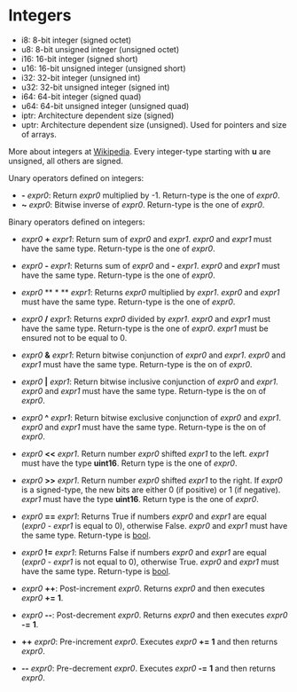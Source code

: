 # Integers

- i8: 8-bit integer (signed octet)
- u8: 8-bit unsigned integer (unsigned octet)
- i16: 16-bit integer (signed short)
- u16: 16-bit unsigned integer (unsigned short)
- i32: 32-bit integer (unsigned int)
- u32: 32-bit unsigned integer (signed int)
- i64: 64-bit integer (signed quad)
- u64: 64-bit unsigned integer (unsigned quad)
- iptr: Architecture dependent size (signed)
- uptr: Architecture dependent size (unsigned). Used for pointers and size
  of arrays.

More about integers at
[Wikipedia](https://en.wikipedia.org/wiki/Integer_%28computer_science%29).
Every integer-type starting with **u** are unsigned, all others are signed.

Unary operators defined on integers:

- **-** *expr0*: Return *expr0* multiplied by -1. Return-type is the one of
  *expr0*.
- **~** *expr0*: Bitwise inverse of *expr0*. Return-type is the one of *expr0*.

Binary operators defined on integers:

- *expr0* **+** *expr1*: Return sum of *expr0* and *expr1*. *expr0* and *expr1*
  must have the same type. Return-type is the one of *expr0*.
- *expr0* **-** *expr1*: Returns sum of *expr0* and **-** *expr1*. *expr0* and
  *expr1* must have the same type. Return-type is the one of *expr0*.
- *expr0* ** \* ** *expr1*: Returns *expr0* multiplied by *expr1*. *expr0* and
  *expr1* must have the same type. Return-type is the one of *expr0*.
- *expr0* **/** *expr1*: Returns *expr0* divided by *expr1*. *expr0* and
  *expr1* must have the same type. Return-type is the one of *expr0*.
  *expr1* must be ensured not to be equal to 0.

- *expr0* **&** *expr1*: Return bitwise conjunction of *expr0* and *expr1*.
  *expr0* and *expr1* must have the same type. Return-type is the on of
  *expr0*.
- *expr0* **|** *expr1*: Return bitwise inclusive conjunction of *expr0* and
  *expr1*.  *expr0* and *expr1* must have the same type. Return-type is the on
  of *expr0*.  
- *expr0* **^** *expr1*: Return bitwise exclusive conjunction of *expr0* and
  *expr1*.  *expr0* and *expr1* must have the same type. Return-type is the on
  of *expr0*.  

- *expr0* **\<\<** *expr1*. Return number *expr0* shifted *expr1* to the left.
  *expr1* must have the type **uint16**. Return type is the one of *expr0*.
- *expr0* **\>\>** *expr1*. Return number *expr0* shifted *expr1* to the right.
  If *expr0* is a signed-type, the new bits are either 0 (if positive) or 1 (if
  negative).  *expr1* must have the type **uint16**. Return type is the one of
  *expr0*.

- *expr0* **==** *expr1*: Returns True if numbers *expr0* and *expr1* are equal
  (*expr0* - *expr1* is equal to 0), otherwise False.  *expr0* and *expr1* must
  have the same type. Return-type is [bool](./kernel_bool.md).
- *expr0* **!=** *expr1*: Returns False if numbers *expr0* and *expr1* are
  equal (*expr0* - *expr1* is not equal to 0), otherwise True. *expr0* and
  *expr1* must have the same type. Return-type is [bool](./kernel_bool.md).

- *expr0* **++**: Post-increment *expr0*. Returns *expr0* and then executes
  *expr0* **+=** **1**.

- *expr0* **--**: Post-decrement *expr0*. Returns *expr0* and then executes
  *expr0* **-=** **1**.

- **++** *expr0*: Pre-increment *expr0*. Executes *expr0* **+=** **1** and then
  returns *expr0*.

- **--** *expr0*: Pre-decrement *expr0*. Executes *expr0* **-=** **1** and then
  returns *expr0*.

